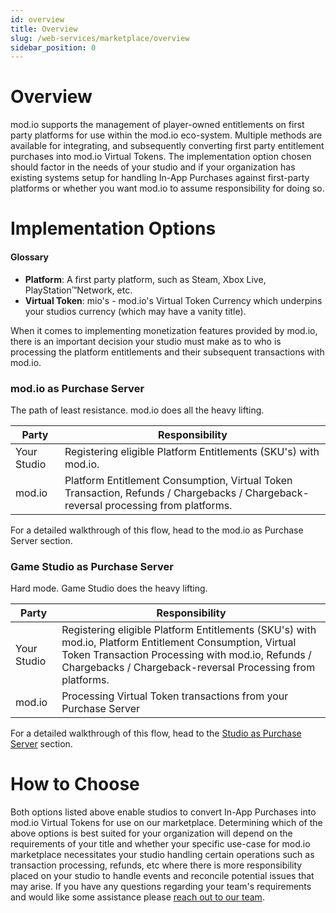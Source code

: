```yaml
---
id: overview
title: Overview
slug: /web-services/marketplace/overview
sidebar_position: 0
---
```


# Overview

mod.io supports the management of player-owned entitlements on first party platforms for use within the mod.io eco-system. Multiple methods are available for integrating, and subsequently converting first party entitlement purchases into mod.io Virtual Tokens. The implementation option chosen should factor in the needs of your studio and if your organization has existing systems setup for handling In-App Purchases against first-party platforms or whether you want mod.io to assume responsibility for doing so.

# Implementation Options

#### Glossary

- **Platform**: A first party platform, such as Steam, Xbox Live, PlayStation&trade;Network, etc.
- **Virtual Token**: mio's - mod.io's Virtual Token Currency which underpins your studios currency (which may have a vanity title).

When it comes to implementing monetization features provided by mod.io, there is an important decision your studio must make as to who is processing the platform entitlements and their subsequent transactions with mod.io.

### mod.io as Purchase Server

The path of least resistance. mod.io does all the heavy lifting.

**Party** | **Responsibility**
|----------|--------------|
| Your Studio | Registering eligible Platform Entitlements (SKU's) with mod.io.
| mod.io | Platform Entitlement Consumption, Virtual Token Transaction, Refunds / Chargebacks / Chargeback-reversal processing from platforms.

For a detailed walkthrough of this flow, head to the mod.io as Purchase Server section.

### Game Studio as Purchase Server

Hard mode. Game Studio does the heavy lifting.

**Party** | **Responsibility**
|----------|--------------|
| Your Studio | Registering eligible Platform Entitlements (SKU's) with mod.io, Platform Entitlement Consumption,  Virtual Token Transaction Processing with mod.io,  Refunds / Chargebacks / Chargeback-reversal Processing from platforms.
| mod.io | Processing Virtual Token transactions from your Purchase Server

For a detailed walkthrough of this flow, head to the [Studio as Purchase Server](/web-services/iap/studio-as-purchase-server) section.

# How to Choose

Both options listed above enable studios to convert In-App Purchases into mod.io Virtual Tokens for use on our marketplace. Determining which of the above options is best suited for your organization will depend on the requirements of your title and whether your specific use-case for mod.io marketplace necessitates your studio handling certain operations such as transaction processing, refunds, etc where there is more responsibility placed on your studio to handle events and reconcile potential issues that may arise. If you have any questions regarding your team's requirements and would like some assistance please [reach out to our team](mailto:developers@mod.io?subject=Monetization%20Support).